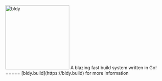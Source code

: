 <img src="https://bldy.build/static/images/bldy.png" alt="bldy" style="width: 200px;"/>
A blazing fast build system written in Go!
=====
[bldy.build](https://bldy.build) for more information
